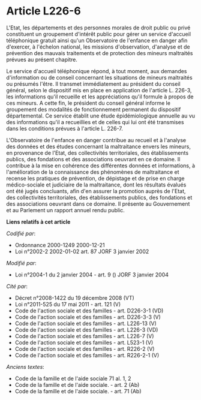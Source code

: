 # Article L226-6

L'Etat, les départements et des personnes morales de droit public ou privé constituent un groupement d'intérêt public pour
gérer un service d'accueil téléphonique gratuit ainsi qu'un Observatoire de l'enfance en danger afin d'exercer, à l'échelon
national, les missions d'observation, d'analyse et de prévention des mauvais traitements et de protection des mineurs
maltraités prévues au présent chapitre.

Le service d'accueil téléphonique répond, à tout moment, aux demandes d'information ou de conseil concernant les situations
de mineurs maltraités ou présumés l'être. Il transmet immédiatement au président du conseil général, selon le dispositif mis
en place en application de l'article L. 226-3, les informations qu'il recueille et les appréciations qu'il formule à propos
de ces mineurs. A cette fin, le président du conseil général informe le groupement des modalités de fonctionnement permanent
du dispositif départemental. Ce service établit une étude épidémiologique annuelle au vu des informations qu'il a recueillies
et de celles qui lui ont été transmises dans les conditions prévues à l'article L. 226-7.

L'Observatoire de l'enfance en danger contribue au recueil et à l'analyse des données et des études concernant la
maltraitance envers les mineurs, en provenance de l'Etat, des collectivités territoriales, des établissements publics, des
fondations et des associations oeuvrant en ce domaine. Il contribue à la mise en cohérence des différentes données et
informations, à l'amélioration de la connaissance des phénomènes de maltraitance et recense les pratiques de prévention, de
dépistage et de prise en charge médico-sociale et judiciaire de la maltraitance, dont les résultats évalués ont été jugés
concluants, afin d'en assurer la promotion auprès de l'Etat, des collectivités territoriales, des établissements publics, des
fondations et des associations oeuvrant dans ce domaine. Il présente au Gouvernement et au Parlement un rapport annuel rendu
public.

**Liens relatifs à cet article**

_Codifié par_:

  - Ordonnance 2000-1249 2000-12-21
  - Loi n°2002-2 2002-01-02 art. 87 JORF 3 janvier 2002

_Modifié par_:

  - Loi n°2004-1 du 2 janvier 2004 - art. 9 () JORF 3 janvier 2004

_Cité par_:

  - Décret n°2008-1422 du 19 décembre 2008 (VT)
  - Loi n°2011-525 du 17 mai 2011 - art. 121 (V)
  - Code de l'action sociale et des familles - art. D226-3-1 (VD)
  - Code de l'action sociale et des familles - art. D226-3-3 (V)
  - Code de l'action sociale et des familles - art. L226-13 (V)
  - Code de l'action sociale et des familles - art. L226-3 (VD)
  - Code de l'action sociale et des familles - art. L226-7 (V)
  - Code de l'action sociale et des familles - art. L523-1 (V)
  - Code de l'action sociale et des familles - art. R226-2 (V)
  - Code de l'action sociale et des familles - art. R226-2-1 (V)

_Anciens textes_:

  - Code de la famille et de l'aide sociale 71 al. 1, 2
  - Code de la famille et de l'aide sociale. - art. 2 (Ab)
  - Code de la famille et de l'aide sociale. - art. 71 (Ab)
